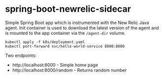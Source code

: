 # spring-boot-newrelic-sidecar

Simple Spring Boot app which is instrumented with the New Relic Java agent.  Init container is used to download the latest version of the agent and is mounted to the app container via the `/agent-dir` volume.

```
kubectl apply -f k8s/deployment.yaml
kubectl port-forward svc/hello-world-service 8000:8000
```

Two endpoints:

- http://localhost:8000 - Simple home page
- http://localhost:8000/random - Returns random number
